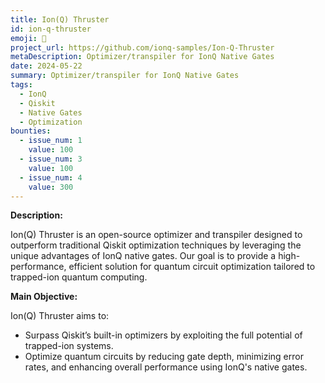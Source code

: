 ```yaml
---
title: Ion(Q) Thruster
id: ion-q-thruster
emoji: 🚀
project_url: https://github.com/ionq-samples/Ion-Q-Thruster
metaDescription: Optimizer/transpiler for IonQ Native Gates
date: 2024-05-22
summary: Optimizer/transpiler for IonQ Native Gates
tags:
  - IonQ
  - Qiskit
  - Native Gates
  - Optimization
bounties:
  - issue_num: 1
    value: 100
  - issue_num: 3
    value: 100
  - issue_num: 4
    value: 300
---
```


**Description:**

Ion(Q) Thruster is an open-source optimizer and transpiler designed to outperform traditional Qiskit optimization techniques by leveraging the unique advantages of IonQ native gates. Our goal is to provide a high-performance, efficient solution for quantum circuit optimization tailored to trapped-ion quantum computing.

**Main Objective:**

Ion(Q) Thruster aims to:

- Surpass Qiskit’s built-in optimizers by exploiting the full potential of trapped-ion systems.
- Optimize quantum circuits by reducing gate depth, minimizing error rates, and enhancing overall performance using IonQ's native gates.
